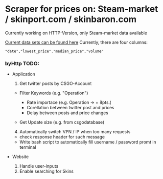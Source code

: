 # Scraper for prices on: Steam-market / skinport.com / skinbaron.com

Currently working on HTTP-Version, only Steam-market data available

[Current data sets can be found here](https://github.com/lgoebert/webScraping/tree/main/byHttp/plotting/files)
Currently, there are four columns:

```csv
"date","lowest_price","median_price","volume"
```

### byHttp TODO:

- Application

  1. Get twitter posts by CSGO-Account

  - Filter Keywords (e.g. "Operation")

    - Rate importace (e.g. Operation -> + 8pts.)
    - Corellation between twitter post and prices
    - Delay between posts and price changes

  - Get Update size (e.g. from csgodatabase)

  4. Automatically switch VPN / IP when too many requests

  - check response header for such message
  - Write bash script to automatically fill username / password promt in terminal

- Website
  1. Handle user-inputs
  2. Enable searching for Skins
